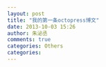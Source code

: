 ```yaml
---
layout: post
title: "我的第一条octopress博文"
date: 2013-10-03 15:26
author: 朱泌丞
comments: true
categories: Others
categories: 
---
```

